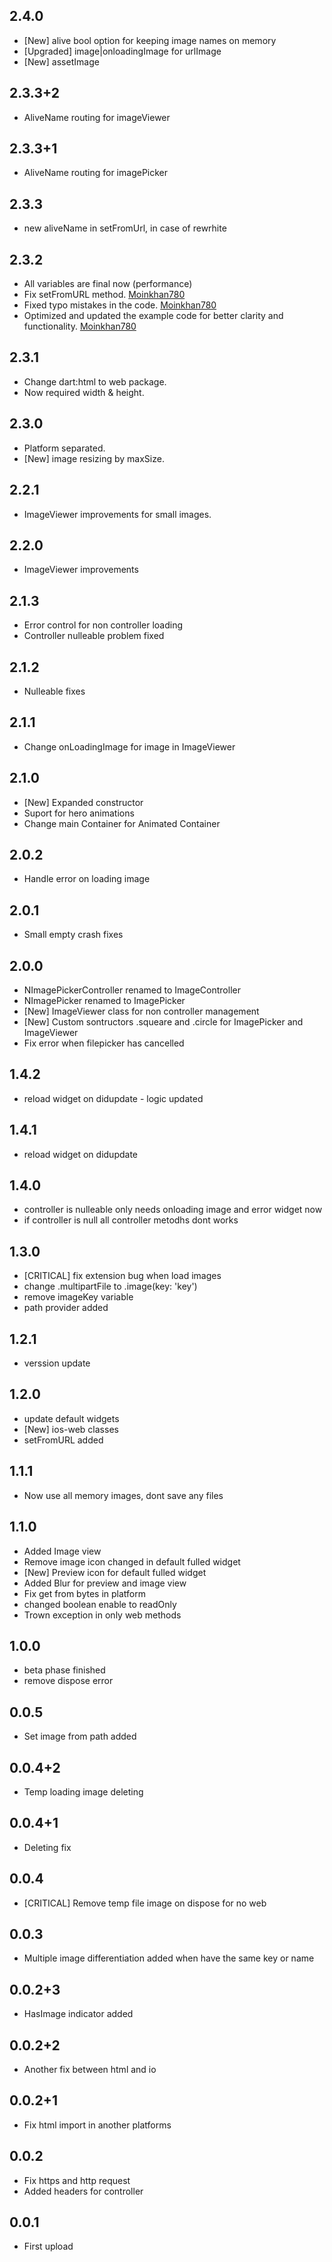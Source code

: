 ## 2.4.0
* [New] alive bool option for keeping image names on memory
* [Upgraded] image|onloadingImage for urlImage
* [New] assetImage

## 2.3.3+2
* AliveName routing for imageViewer

## 2.3.3+1
* AliveName routing for imagePicker

## 2.3.3
* new aliveName in setFromUrl, in case of rewrhite

## 2.3.2
* All variables are final now (performance)
* Fix setFromURL method. [Moinkhan780](https://github.com/moinkhan780)
* Fixed typo mistakes in the code. [Moinkhan780](https://github.com/moinkhan780)
* Optimized and updated the example code for better clarity and functionality. [Moinkhan780](https://github.com/moinkhan780)

## 2.3.1
* Change dart:html to web package.
* Now required width & height.

## 2.3.0
* Platform separated.
* [New] image resizing by maxSize.

## 2.2.1
* ImageViewer improvements for small images.

## 2.2.0
* ImageViewer improvements

## 2.1.3
* Error control for non controller loading
* Controller nulleable problem fixed

## 2.1.2
* Nulleable fixes

## 2.1.1
* Change onLoadingImage for image in ImageViewer

## 2.1.0
* [New] Expanded constructor
* Suport for hero animations
* Change main Container for Animated Container

## 2.0.2
* Handle error on loading image

## 2.0.1
* Small empty crash fixes

## 2.0.0
* NImagePickerController renamed to ImageController
* NImagePicker renamed to ImagePicker
* [New] ImageViewer class for non controller management
* [New] Custom sontructors .squeare and .circle for ImagePicker and ImageViewer
* Fix error when filepicker has cancelled

## 1.4.2
* reload widget on didupdate - logic updated

## 1.4.1
* reload widget on didupdate

## 1.4.0
* controller is nulleable only needs onloading image and error widget now
* if controller is null all controller metodhs dont works

## 1.3.0
* [CRITICAL] fix extension bug when load images
* change .multipartFile to .image(key: 'key')
* remove imageKey variable
* path provider added

## 1.2.1
* verssion update

## 1.2.0
* update default widgets
* [New] ios-web classes
* setFromURL added

## 1.1.1
* Now use all memory images, dont save any files

## 1.1.0
* Added Image view
* Remove image icon changed in default fulled widget
* [New] Preview icon for default fulled widget
* Added Blur for preview and image view
* Fix get from bytes in platform
* changed boolean enable to readOnly
* Trown exception in only web methods

## 1.0.0
* beta phase finished
* remove dispose error

## 0.0.5
* Set image from path added

## 0.0.4+2
* Temp loading image deleting

## 0.0.4+1
* Deleting fix

## 0.0.4
* [CRITICAL] Remove temp file image on dispose for no web

## 0.0.3
* Multiple image differentiation added when have the same key or name

## 0.0.2+3
* HasImage indicator added

## 0.0.2+2
* Another fix between html and io

## 0.0.2+1
* Fix html import in another platforms

## 0.0.2
* Fix https and http request
* Added headers for controller

## 0.0.1
* First upload